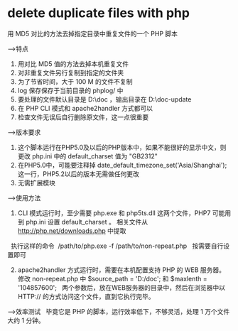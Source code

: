 # delete duplicate files with php

用 MD5 对比的方法去掉指定目录中重复文件的一个 PHP 脚本

-->特点
1. 用对比 MD5 值的方法去掉本机重复文件
2. 对非重复文件另行复制到指定的文件夹
3. 为了节省时间，大于 100 M 的文件不复制
4. log 保存保存于当前目录的 phplog/ 中
5. 要处理的文件默认目录是 D:\doc ，输出目录在  D:\doc-update
6. 在 PHP CLI 模式和 apache2handler 方式都可以
7. 检查文件无误后自行删除原文件，这一点很重要

-->版本要求
1. 这个脚本运行在PHP5.0及以后的PHP版本中，如果不能很好的显示中文，则更改 php.ini 中的 default_charset 值为 "GB2312"
2. 在PHP5.0中，可能要注释掉 date_default_timezone_set('Asia/Shanghai'); 这一行，PHP5.2以后的版本无需做任何更改
3. 无需扩展模块

-->使用方法
1. CLI 模式运行时，至少需要 php.exe 和 php5ts.dll 这两个文件，PHP7 可能用到 php.ini 设置  default_charset 。
   相关文件从 http://php.net/downloads.php 中提取
   
   执行这样的命令  /path/to/php.exe -f /path/to/non-repeat.php 
   按需要自行设置即可
   
2. apache2handler 方式运行时，需要在本机配置支持 PHP 的 WEB 服务器。修改 non-repeat.php 中 $source_path = 'D:/doc'; 和 $maxlenth = '104857600';    两个参数后，放在WEB服务器的目录中，然后在浏览器中以 HTTP:// 的方式访问这个文件，直到它执行完毕。

-->效率测试
   毕竟它是 PHP 的脚本，运行效率低下，不够灵活，处理 1 万个文件大约 1 分钟。
